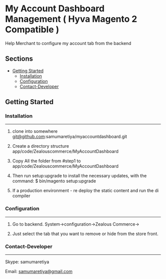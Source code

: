 # My Account Dashboard Management ( Hyva Magento 2 Compatible )

Help Merchant to configure my account tab from the backend

## Sections

* [ Getting Started ](#markdown-header-getting-started)
    * [ Installation ](#markdown-header-installation)
    * [ Configuration ](#markdown-header-configuration)
    * [ Contact-Developer ](#markdown-header-contact-developer)
 
## Getting Started

### Installation
----------------

1. clone into somewhere git@github.com:samumaretiya/myaccountdashboard.git

2. Create a directory structure app/code/Zealouscommerce/MyAccountDashboard

3. Copy All the folder from #step1 to app/code/Zealouscommerce/MyAccountDashboard

4. Then run setup:upgrade to install the necessary updates, with the command: $ bin/magento setup:upgrade

5. If a production environment - re deploy the static content and run the di compiler

### Configuration
----------------

1. Go to backend. System->configuration->Zealous Commerce-> 

2. Just select the tab that you want to remove or hide from the store front.

### Contact-Developer
----------------

Skype: samumaretiya

Email: samumaretiya@gmail.com
